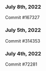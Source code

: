 ### July 8th, 2022

Commit #167327

### July 5th, 2022

Commit #314353


### July 4th, 2022

Commit #72281
